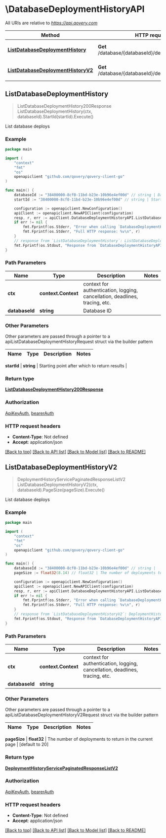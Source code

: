 # \DatabaseDeploymentHistoryAPI

All URIs are relative to *https://api.qovery.com*

Method | HTTP request | Description
------------- | ------------- | -------------
[**ListDatabaseDeploymentHistory**](DatabaseDeploymentHistoryAPI.md#ListDatabaseDeploymentHistory) | **Get** /database/{databaseId}/deploymentHistory | List database deploys
[**ListDatabaseDeploymentHistoryV2**](DatabaseDeploymentHistoryAPI.md#ListDatabaseDeploymentHistoryV2) | **Get** /database/{databaseId}/deploymentHistoryV2 | List database deploys



## ListDatabaseDeploymentHistory

> ListDatabaseDeploymentHistory200Response ListDatabaseDeploymentHistory(ctx, databaseId).StartId(startId).Execute()

List database deploys



### Example

```go
package main

import (
	"context"
	"fmt"
	"os"
	openapiclient "github.com/qovery/qovery-client-go"
)

func main() {
	databaseId := "38400000-8cf0-11bd-b23e-10b96e4ef00d" // string | Database ID
	startId := "38400000-8cf0-11bd-b23e-10b96e4ef00d" // string | Starting point after which to return results (optional)

	configuration := openapiclient.NewConfiguration()
	apiClient := openapiclient.NewAPIClient(configuration)
	resp, r, err := apiClient.DatabaseDeploymentHistoryAPI.ListDatabaseDeploymentHistory(context.Background(), databaseId).StartId(startId).Execute()
	if err != nil {
		fmt.Fprintf(os.Stderr, "Error when calling `DatabaseDeploymentHistoryAPI.ListDatabaseDeploymentHistory``: %v\n", err)
		fmt.Fprintf(os.Stderr, "Full HTTP response: %v\n", r)
	}
	// response from `ListDatabaseDeploymentHistory`: ListDatabaseDeploymentHistory200Response
	fmt.Fprintf(os.Stdout, "Response from `DatabaseDeploymentHistoryAPI.ListDatabaseDeploymentHistory`: %v\n", resp)
}
```

### Path Parameters


Name | Type | Description  | Notes
------------- | ------------- | ------------- | -------------
**ctx** | **context.Context** | context for authentication, logging, cancellation, deadlines, tracing, etc.
**databaseId** | **string** | Database ID | 

### Other Parameters

Other parameters are passed through a pointer to a apiListDatabaseDeploymentHistoryRequest struct via the builder pattern


Name | Type | Description  | Notes
------------- | ------------- | ------------- | -------------

 **startId** | **string** | Starting point after which to return results | 

### Return type

[**ListDatabaseDeploymentHistory200Response**](ListDatabaseDeploymentHistory200Response.md)

### Authorization

[ApiKeyAuth](../README.md#ApiKeyAuth), [bearerAuth](../README.md#bearerAuth)

### HTTP request headers

- **Content-Type**: Not defined
- **Accept**: application/json

[[Back to top]](#) [[Back to API list]](../README.md#documentation-for-api-endpoints)
[[Back to Model list]](../README.md#documentation-for-models)
[[Back to README]](../README.md)


## ListDatabaseDeploymentHistoryV2

> DeploymentHistoryServicePaginatedResponseListV2 ListDatabaseDeploymentHistoryV2(ctx, databaseId).PageSize(pageSize).Execute()

List database deploys



### Example

```go
package main

import (
	"context"
	"fmt"
	"os"
	openapiclient "github.com/qovery/qovery-client-go"
)

func main() {
	databaseId := "38400000-8cf0-11bd-b23e-10b96e4ef00d" // string | 
	pageSize := float32(8.14) // float32 | The number of deployments to return in the current page (optional) (default to 20)

	configuration := openapiclient.NewConfiguration()
	apiClient := openapiclient.NewAPIClient(configuration)
	resp, r, err := apiClient.DatabaseDeploymentHistoryAPI.ListDatabaseDeploymentHistoryV2(context.Background(), databaseId).PageSize(pageSize).Execute()
	if err != nil {
		fmt.Fprintf(os.Stderr, "Error when calling `DatabaseDeploymentHistoryAPI.ListDatabaseDeploymentHistoryV2``: %v\n", err)
		fmt.Fprintf(os.Stderr, "Full HTTP response: %v\n", r)
	}
	// response from `ListDatabaseDeploymentHistoryV2`: DeploymentHistoryServicePaginatedResponseListV2
	fmt.Fprintf(os.Stdout, "Response from `DatabaseDeploymentHistoryAPI.ListDatabaseDeploymentHistoryV2`: %v\n", resp)
}
```

### Path Parameters


Name | Type | Description  | Notes
------------- | ------------- | ------------- | -------------
**ctx** | **context.Context** | context for authentication, logging, cancellation, deadlines, tracing, etc.
**databaseId** | **string** |  | 

### Other Parameters

Other parameters are passed through a pointer to a apiListDatabaseDeploymentHistoryV2Request struct via the builder pattern


Name | Type | Description  | Notes
------------- | ------------- | ------------- | -------------

 **pageSize** | **float32** | The number of deployments to return in the current page | [default to 20]

### Return type

[**DeploymentHistoryServicePaginatedResponseListV2**](DeploymentHistoryServicePaginatedResponseListV2.md)

### Authorization

[ApiKeyAuth](../README.md#ApiKeyAuth), [bearerAuth](../README.md#bearerAuth)

### HTTP request headers

- **Content-Type**: Not defined
- **Accept**: application/json

[[Back to top]](#) [[Back to API list]](../README.md#documentation-for-api-endpoints)
[[Back to Model list]](../README.md#documentation-for-models)
[[Back to README]](../README.md)

